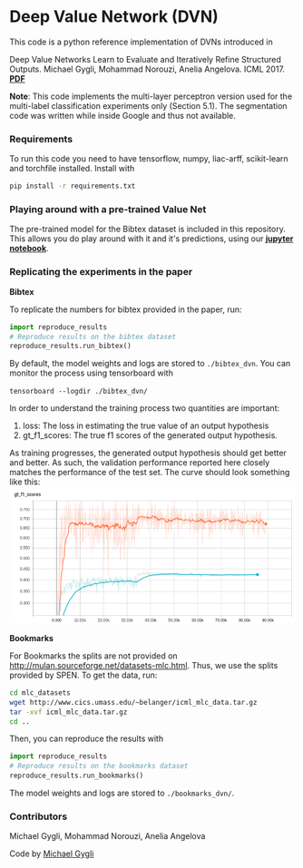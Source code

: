 # Deep Value Network (DVN)
This code is a python reference implementation of DVNs introduced in 

  Deep Value Networks Learn to Evaluate and Iteratively Refine Structured Outputs. Michael Gygli, Mohammad Norouzi, Anelia Angelova. ICML 2017.
  __[PDF](https://arxiv.org/pdf/1703.04363.pdf)__

__Note__: This code implements the multi-layer perceptron version used for the multi-label classification experiments only (Section 5.1). The segmentation code was written while inside Google and thus not available.


### Requirements
To run this code you need to have tensorflow, numpy, liac-arff, scikit-learn and torchfile installed.
Install with 
```bash
pip install -r requirements.txt
```
### Playing around with a pre-trained Value Net
The pre-trained model for the Bibtex dataset is included in this repository.
This allows you do play around with it and it's predictions, using our __[jupyter notebook](./dvn_tutorial.ipynb)__.

### Replicating the experiments in the paper
__Bibtex__

To replicate the numbers for bibtex provided in the paper, run:
```python
import reproduce_results
# Reproduce results on the bibtex dataset
reproduce_results.run_bibtex()
```
By default, the model weights and logs are stored to `./bibtex_dvn`.
You can monitor the process using tensorboard with

`tensorboard --logdir ./bibtex_dvn/`

In order to understand the training process two quantities are important:

1. loss: The loss in estimating the true value of an output hypothesis
2. gt_f1_scores: The true f1 scores of the generated output hypothesis.

As training progresses, the generated output hypothesis should get better and better.
As such, the validation performance reported here closely matches the performance of the test set.
The curve should look something like this:
![Training curve](/learning_curve.png "f1 scores training curve")

__Bookmarks__

For Bookmarks the splits are not provided on http://mulan.sourceforge.net/datasets-mlc.html.
Thus, we use the splits provided by SPEN. To get the data, run:
```bash
cd mlc_datasets
wget http://www.cics.umass.edu/~belanger/icml_mlc_data.tar.gz
tar -xvf icml_mlc_data.tar.gz
cd ..
```
Then, you can reproduce the results with
```python
import reproduce_results
# Reproduce results on the bookmarks dataset
reproduce_results.run_bookmarks()
```
The model weights and logs are stored to `./bookmarks_dvn/`.
 
### Contributors
Michael Gygli, Mohammad Norouzi, Anelia Angelova

Code by [Michael Gygli](https://www.vision.ee.ethz.ch/~gyglim)
